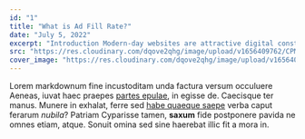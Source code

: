 ```yaml
---
id: "1"
title: "What is Ad Fill Rate?"
date: "July 5, 2022"
excerpt: "Introduction Modern-day websites are attractive digital constructs that relay pertinent information to the visitors while maximizing their user experience. The primary objective…"
src: "https://res.cloudinary.com/dqove2qhg/image/upload/v1656409762/CPM%20Calculators/Ad-Fill-Rate_fpmgvq.jpg"
cover_image: "https://res.cloudinary.com/dqove2qhg/image/upload/v1656409762/CPM%20Calculators/Ad-Fill-Rate_fpmgvq.jpg"
---
```


Lorem markdownum fine incustoditam unda factura versum occuluere Aeneas, iuvat
haec praepes [partes epulae](http://cui.com/), in egisse de. Caecisque ter
manus. Munere in exhalat, ferre sed [habe quaeque saepe](http://ne.org/fretum)
verba caput ferarum _nubila_? Patriam Cyparisse tamen, **saxum** fide postponere
pavida ne omnes etiam, atque. Sonuit omina sed sine haerebat illic fit a mora
in.
